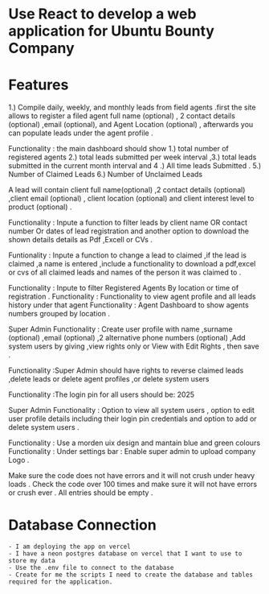 # Use React to develop a web application for Ubuntu Bounty Company


# Features
1.) Compile daily, weekly, and monthly leads from field agents .first the site allows to register a filed agent full name (optional) , 2 contact details (optional) ,email (optional), and Agent Location (optional)  , afterwards you can populate leads under the agent profile .

Functionality : the main dashboard should show 1.) total number of registered agents  2.) total leads submitted per week interval ,3.) total leads submitted in the current month interval and 4 .) All time leads Submitted . 5.) Number of  Claimed Leads  6.) Number of  Unclaimed Leads 


A lead will contain client full name(optional) ,2 contact details (optional) ,client email (optional) , client location (optional) and client interest level to product (optional) .

Functionality  : Inpute a function to filter leads by client name OR contact number  Or dates of lead registration  and another option to download the shown details details as Pdf  ,Excell or CVs .

Funtionality : Inpute a function to change a lead to claimed ,if the lead is claimed ,a name is entered ,include a functionality to download a pdf,excel or cvs of all claimed leads and names of the person it was claimed to .

Functionality : Inpute to filter Registered Agents By location or time of registration  .
Functionality : Functionality to view agent profile and all leads history under that agent
Functionality : Agent Dashboard to show agents numbers grouped by location . 

Super Admin Functionality  : Create user profile with name ,surname (optional) ,email (optional) ,2 alternative phone numbers (optional) ,Add system users by giving ,view rights only or View with Edit Rights ,  then save .

Functionality :Super Admin should have rights to reverse claimed leads ,delete leads or delete agent profiles ,or delete system users 

Functionality :The login pin for all users should be:  2025

Super Admin Functionality : Option to view all system users , option to edit user profile details including their login pin credentials and option to add or delete system users .

Functionality : Use a morden uix design and mantain blue and green colours
Functionality : Under settings bar : Enable super admin to upload company Logo .

Make sure the code does not have errors and it will not crush under heavy loads . Check the code over 100 times and make sure it will not have errors or crush ever .
All entries should be empty .


# Database Connection
    - I am deploying the app on vercel
    - I have a neon postgres database on vercel that I want to use to store my data
    - Use the .env file to connect to the database
    - Create for me the scripts I need to create the database and tables required for the application.
